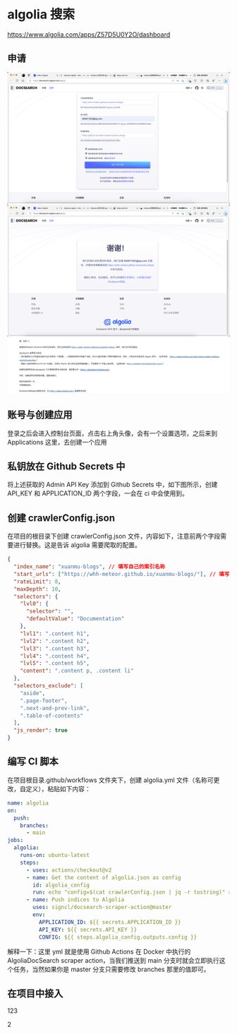 # algolia 搜索
https://www.algolia.com/apps/Z57D5U0Y2O/dashboard


## 申请
![](img/algolia搜索功能/img-2023-03-27-21-01-28.png)
![](img/algolia搜索功能/img-2023-03-27-21-01-45.png)
![](img/algolia搜索功能/img-2023-03-27-21-04-22.png)
## 账号与创建应用

登录之后会进入控制台页面，点击右上角头像，会有一个设置选项，之后来到 Applications 这里，去创建一个应用


## 私钥放在 Github Secrets 中
将上述获取的 Admin API Key 添加到 Github Secrets 中，如下图所示，创建 API_KEY 和 APPLICATION_ID 两个字段，一会在 ci 中会使用到。

## 创建 crawlerConfig.json
在项目的根目录下创建 crawlerConfig.json 文件，内容如下，注意前两个字段需要进行替换。这是告诉 algolia 需要爬取的配置。
```json
{
  "index_name": "xuanmu-blogs", // 填写自己的索引名称
  "start_urls": ["https://whh-meteor.github.io/xuanmu-blogs/"], // 填写自己的网站地址
  "rateLimit": 8,
  "maxDepth": 10,
  "selectors": {
    "lvl0": {
      "selector": "",
      "defaultValue": "Documentation"
    },
    "lvl1": ".content h1",
    "lvl2": ".content h2",
    "lvl3": ".content h3",
    "lvl4": ".content h4",
    "lvl5": ".content h5",
    "content": ".content p, .content li"
  },
  "selectors_exclude": [
    "aside",
    ".page-footer",
    ".next-and-prev-link",
    ".table-of-contents"
  ],
  "js_render": true
}
```

## 编写 CI 脚本
在项目根目录.github/workflows 文件夹下，创建 algolia.yml 文件（名称可更改，自定义），粘贴如下内容：
```yaml
name: algolia
on:
  push:
    branches:
      - main
jobs:
  algolia:  
    runs-on: ubuntu-latest
    steps:
      - uses: actions/checkout@v2
      - name: Get the content of algolia.json as config
        id: algolia_config
        run: echo "config=$(cat crawlerConfig.json | jq -r tostring)" >> $GITHUB_OUTPUT
      - name: Push indices to Algolia
        uses: signcl/docsearch-scraper-action@master
        env:
          APPLICATION_ID: ${{ secrets.APPLICATION_ID }}
          API_KEY: ${{ secrets.API_KEY }}
          CONFIG: ${{ steps.algolia_config.outputs.config }}
```

解释一下：这里 yml 就是使用 Github Actions 在 Docker 中执行的 AlgoliaDocSearch scraper action，当我们推送到 main 分支时就会立即执行这个任务，当然如果你是 master 分支只需要修改 branches 那里的值即可。

## 在项目中接入
123


2